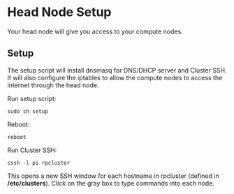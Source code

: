 # Head Node Setup

Your head node will give you access to your compute nodes.

## Setup

The setup script will install dnsmasq for DNS/DHCP server and Cluster SSH. It will also configure the iptables to allow the compute nodes to access the internet through the head node.

Run setup script:

    sudo sh setup
    
Reboot:

    reboot
    
Run Cluster SSH:

    cssh -l pi rpcluster
    
This opens a new SSH window for each hostname in rpcluster (defined in **/etc/clusters**). Click on the gray box to type commands into each node.
